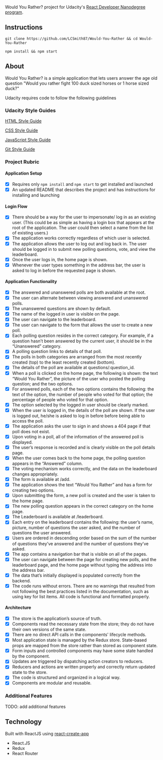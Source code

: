 Would You Rather? project for Udacity's [React Developer Nanodegree program](https://www.udacity.com/course/react-nanodegree--nd019).

## Instructions

`git clone https://github.com/LCSmith87/Would-You-Rather && cd Would-You-Rather`

`npm install && npm start`

## About

Would You Rather? is a simple application that lets users answer the age old question "Would you rather fight 100 duck sized horses or 1 horse sized duck?"

Udacity requires code to follow the following guidelines


### Udacity Style Guides

[HTML Style Guide](http://udacity.github.io/frontend-nanodegree-styleguide/index.html)

[CSS Style Guide](http://udacity.github.io/frontend-nanodegree-styleguide/css.html)

[JavaScript Style Guide](http://udacity.github.io/frontend-nanodegree-styleguide/javascript.html)

[Git Style Guide](https://udacity.github.io/git-styleguide/)

### Project Rubric

#### Application Setup

- [x] Requires only `npm install` and `npm start` to get installed and launched
- [x] An updated README that describes the project and has instructions for installing and launching

#### Login Flow

- [x] There should be a way for the user to impersonate/ log in as an existing user. (This could be as simple as having a login box that appears at the root of the application. The user could then select a name from the list of existing users.)
- [x] The application works correctly regardless of which user is selected.
- [x] The application allows the user to log out and log back in. The user should be logged in to submit new polling questions, vote, and view the leaderboard.
- [x] Once the user logs in, the home page is shown.
- [x] Whenever the user types something in the address bar, the user is asked to log in before the requested page is shown.

#### Application Functionality

- [x] The answered and unanswered polls are both available at the root.
- [x] The user can alternate between viewing answered and unanswered polls.
- [x] The unanswered questions are shown by default.
- [x] The name of the logged in user is visible on the page.
- [x] The user can navigate to the leaderboard.
- [x] The user can navigate to the form that allows the user to create a new poll.
- [x] Each polling question resides in the correct category. For example, if a question hasn’t been answered by the current user, it should be in the “Unanswered” category.
- [x] A polling question links to details of that poll.
- [x] The polls in both categories are arranged from the most recently created (top) to the least recently created (bottom).
- [x] The details of the poll are available at questions/:question_id.
- [x] When a poll is clicked on the home page, the following is shown: the text “Would You Rather”, the picture of the user who posted the polling question; and the two options.
- [x] For answered polls, each of the two options contains the following: the text of the option, the number of people who voted for that option; the percentage of people who voted for that option.
- [x] The option selected by the logged in user should be clearly marked.
- [x] When the user is logged in, the details of the poll are shown. If the user is logged out, he/she is asked to log in before before being able to access the poll.
- [x] The application asks the user to sign in and shows a 404 page if that poll does not exist.
- [x] Upon voting in a poll, all of the information of the answered poll is displayed.
- [x] The user’s response is recorded and is clearly visible on the poll details page.
- [x] When the user comes back to the home page, the polling question appears in the “Answered” column.
- [x] The voting mechanism works correctly, and the data on the leaderboard changes appropriately.
- [x] The form is available at /add.
- [x] The application shows the text “Would You Rather” and has a form for creating two options.
- [x] Upon submitting the form, a new poll is created and the user is taken to the home page.
- [x] The new polling question appears in the correct category on the home page.
- [x] The Leaderboard is available at /leaderboard.
- [x] Each entry on the leaderboard contains the following: the user’s name, picture, number of questions the user asked, and the number of questions the user answered.
- [x] Users are ordered in descending order based on the sum of the number of questions they’ve answered and the number of questions they’ve asked.
- [x] The app contains a navigation bar that is visible on all of the pages.
- [x] The user can navigate between the page for creating new polls, and the leaderboard page, and the home page without typing the address into the address bar.
- [x] The data that’s initially displayed is populated correctly from the backend.
- [x] The code runs without errors. There are no warnings that resulted from not following the best practices listed in the documentation, such as using key for list items. All code is functional and formatted properly.

#### Architecture

- [x] The store is the application’s source of truth.
- [x] Components read the necessary state from the store; they do not have their own versions of the same state.
- [x] There are no direct API calls in the components' lifecycle methods.
- [x] Most application state is managed by the Redux store. State-based props are mapped from the store rather than stored as component state.
- [x] Form inputs and controlled components may have some state handled by the component.
- [x] Updates are triggered by dispatching action creators to reducers.
- [x] Reducers and actions are written properly and correctly return updated state to the store.
- [x] The code is structured and organized in a logical way.
- [x] Components are modular and reusable.

### Additional Features

TODO: add additional features


## Technology

Built with ReactJS using [react-create-app](https://github.com/facebook/create-react-app)

- React.JS
- Redux
- React Router


